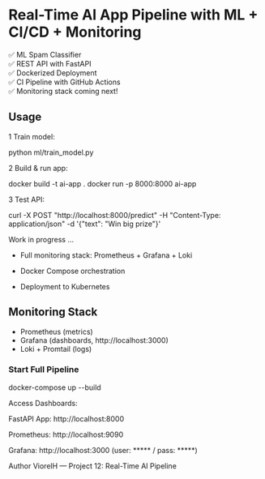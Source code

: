 # Real-Time AI App Pipeline with ML + CI/CD + Monitoring

✅ ML Spam Classifier  
✅ REST API with FastAPI  
✅ Dockerized Deployment  
✅ CI Pipeline with GitHub Actions  
✅ Monitoring stack coming next!

##  Usage

1 Train model:

python ml/train_model.py

2 Build & run app:

docker build -t ai-app .
docker run -p 8000:8000 ai-app

3 Test API:


curl -X POST "http://localhost:8000/predict" -H "Content-Type: application/json" -d '{"text": "Win big prize"}'

 Work in progress ...

- Full monitoring stack: Prometheus + Grafana + Loki

- Docker Compose orchestration

- Deployment to Kubernetes

##  Monitoring Stack

- Prometheus (metrics)
- Grafana (dashboards, http://localhost:3000)
- Loki + Promtail (logs)

### Start Full Pipeline

docker-compose up --build

Access Dashboards:

FastAPI App: http://localhost:8000

Prometheus: http://localhost:9090

Grafana: http://localhost:3000 (user: ***** / pass: *****)


Author
ViorelH — Project 12: Real-Time AI Pipeline